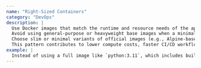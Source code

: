 ```yaml
---
name: "Right-Sized Containers"
category: "DevOps"
description: |
  Use Docker images that match the runtime and resource needs of the application to reduce unnecessary bloat and improve efficiency.
  Avoid using general-purpose or heavyweight base images when a minimal one will suffice. Leaner containers start faster, consume fewer resources, and reduce the total data transfer and storage required across development and deployment pipelines.
  Choose slim or minimal variants of official images (e.g., Alpine-based) when possible, and remove unused packages or dependencies during the image build process.
  This pattern contributes to lower compute costs, faster CI/CD workflows, and reduced carbon impact in cloud environments.
example: |
  Instead of using a full image like `python:3.11`, which includes build tools and other extras, prefer `python:3.11-slim` when the application doesn't require compiling dependencies. These alternatives are significantly smaller and better optimized for runtime-only usage.
---
```

